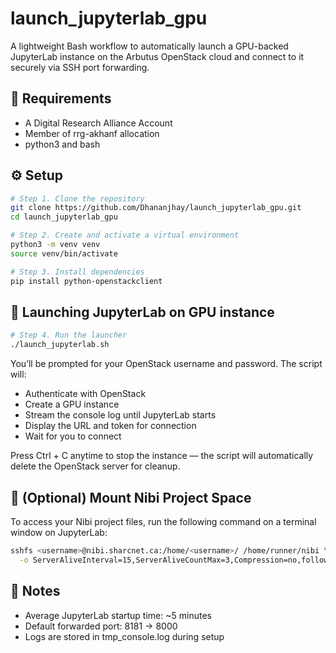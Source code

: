 # launch_jupyterlab_gpu

A lightweight Bash workflow to automatically launch a GPU-backed JupyterLab instance on the Arbutus OpenStack cloud and connect to it securely via SSH port forwarding.

## 🧩 Requirements

- A Digital Research Alliance Account
- Member of rrg-akhanf allocation
- python3 and bash

## ⚙️ Setup
```bash
# Step 1. Clone the repository
git clone https://github.com/Dhananjhay/launch_jupyterlab_gpu.git
cd launch_jupyterlab_gpu

# Step 2. Create and activate a virtual environment
python3 -m venv venv
source venv/bin/activate

# Step 3. Install dependencies
pip install python-openstackclient
```

## 🚀 Launching JupyterLab on GPU instance
```bash
# Step 4. Run the launcher
./launch_jupyterlab.sh
```

You’ll be prompted for your OpenStack username and password.
The script will:
- Authenticate with OpenStack
- Create a GPU instance
- Stream the console log until JupyterLab starts
- Display the URL and token for connection
- Wait for you to connect

Press Ctrl + C anytime to stop the instance —
the script will automatically delete the OpenStack server for cleanup.

## 💾 (Optional) Mount Nibi Project Space
To access your Nibi project files, run the following command on a terminal window on JupyterLab:
```bash
sshfs <username>@nibi.sharcnet.ca:/home/<username>/ /home/runner/nibi \
  -o ServerAliveInterval=15,ServerAliveCountMax=3,Compression=no,follow_symlinks

```

## 🧠 Notes

- Average JupyterLab startup time: ~5 minutes
- Default forwarded port: 8181 → 8000
- Logs are stored in tmp_console.log during setup